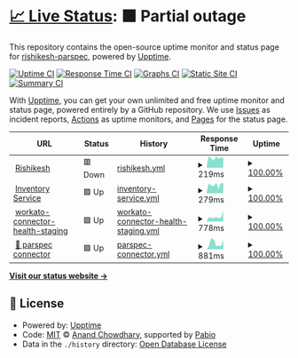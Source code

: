# [📈 Live Status](https://rishikesh-parspec.github.io/pp-app-status): <!--live status--> **🟧 Partial outage**

This repository contains the open-source uptime monitor and status page for [rishikesh-parspec](https://rishikesh-parspec.github.io/pp-app-status), powered by [Upptime](https://github.com/upptime/upptime).

[![Uptime CI](https://github.com/rishikesh-parspec/pp-app-status/workflows/Uptime%20CI/badge.svg)](https://github.com/rishikesh-parspec/pp-app-status/actions?query=workflow%3A%22Uptime+CI%22)
[![Response Time CI](https://github.com/rishikesh-parspec/pp-app-status/workflows/Response%20Time%20CI/badge.svg)](https://github.com/rishikesh-parspec/pp-app-status/actions?query=workflow%3A%22Response+Time+CI%22)
[![Graphs CI](https://github.com/rishikesh-parspec/pp-app-status/workflows/Graphs%20CI/badge.svg)](https://github.com/rishikesh-parspec/pp-app-status/actions?query=workflow%3A%22Graphs+CI%22)
[![Static Site CI](https://github.com/rishikesh-parspec/pp-app-status/workflows/Static%20Site%20CI/badge.svg)](https://github.com/rishikesh-parspec/pp-app-status/actions?query=workflow%3A%22Static+Site+CI%22)
[![Summary CI](https://github.com/rishikesh-parspec/pp-app-status/workflows/Summary%20CI/badge.svg)](https://github.com/rishikesh-parspec/pp-app-status/actions?query=workflow%3A%22Summary+CI%22)

With [Upptime](https://upptime.js.org), you can get your own unlimited and free uptime monitor and status page, powered entirely by a GitHub repository. We use [Issues](https://github.com/rishikesh-parspec/pp-app-status/issues) as incident reports, [Actions](https://github.com/rishikesh-parspec/pp-app-status/actions) as uptime monitors, and [Pages](https://rishikesh-parspec.github.io/pp-app-status) for the status page.

<!--start: status pages-->
<!-- This summary is generated by Upptime (https://github.com/upptime/upptime) -->
<!-- Do not edit this manually, your changes will be overwritten -->
<!-- prettier-ignore -->
| URL | Status | History | Response Time | Uptime |
| --- | ------ | ------- | ------------- | ------ |
| <img alt="" src="https://icons.duckduckgo.com/ip3/www.google.com.ico" height="13"> [Rishikesh](https://www.google.com) | 🟥 Down | [rishikesh.yml](https://github.com/rishikesh-parspec/pp-app-status/commits/HEAD/history/rishikesh.yml) | <details><summary><img alt="Response time graph" src="./graphs/rishikesh/response-time-week.png" height="20"> 219ms</summary><br><a href="https://rishikesh-parspec.github.io/pp-app-status/history/rishikesh"><img alt="Response time 113" src="https://img.shields.io/endpoint?url=https%3A%2F%2Fraw.githubusercontent.com%2Frishikesh-parspec%2Fpp-app-status%2FHEAD%2Fapi%2Frishikesh%2Fresponse-time.json"></a><br><a href="https://rishikesh-parspec.github.io/pp-app-status/history/rishikesh"><img alt="24-hour response time 421" src="https://img.shields.io/endpoint?url=https%3A%2F%2Fraw.githubusercontent.com%2Frishikesh-parspec%2Fpp-app-status%2FHEAD%2Fapi%2Frishikesh%2Fresponse-time-day.json"></a><br><a href="https://rishikesh-parspec.github.io/pp-app-status/history/rishikesh"><img alt="7-day response time 219" src="https://img.shields.io/endpoint?url=https%3A%2F%2Fraw.githubusercontent.com%2Frishikesh-parspec%2Fpp-app-status%2FHEAD%2Fapi%2Frishikesh%2Fresponse-time-week.json"></a><br><a href="https://rishikesh-parspec.github.io/pp-app-status/history/rishikesh"><img alt="30-day response time 126" src="https://img.shields.io/endpoint?url=https%3A%2F%2Fraw.githubusercontent.com%2Frishikesh-parspec%2Fpp-app-status%2FHEAD%2Fapi%2Frishikesh%2Fresponse-time-month.json"></a><br><a href="https://rishikesh-parspec.github.io/pp-app-status/history/rishikesh"><img alt="1-year response time 113" src="https://img.shields.io/endpoint?url=https%3A%2F%2Fraw.githubusercontent.com%2Frishikesh-parspec%2Fpp-app-status%2FHEAD%2Fapi%2Frishikesh%2Fresponse-time-year.json"></a></details> | <details><summary><a href="https://rishikesh-parspec.github.io/pp-app-status/history/rishikesh">100.00%</a></summary><a href="https://rishikesh-parspec.github.io/pp-app-status/history/rishikesh"><img alt="All-time uptime 100.00%" src="https://img.shields.io/endpoint?url=https%3A%2F%2Fraw.githubusercontent.com%2Frishikesh-parspec%2Fpp-app-status%2FHEAD%2Fapi%2Frishikesh%2Fuptime.json"></a><br><a href="https://rishikesh-parspec.github.io/pp-app-status/history/rishikesh"><img alt="24-hour uptime 100.00%" src="https://img.shields.io/endpoint?url=https%3A%2F%2Fraw.githubusercontent.com%2Frishikesh-parspec%2Fpp-app-status%2FHEAD%2Fapi%2Frishikesh%2Fuptime-day.json"></a><br><a href="https://rishikesh-parspec.github.io/pp-app-status/history/rishikesh"><img alt="7-day uptime 100.00%" src="https://img.shields.io/endpoint?url=https%3A%2F%2Fraw.githubusercontent.com%2Frishikesh-parspec%2Fpp-app-status%2FHEAD%2Fapi%2Frishikesh%2Fuptime-week.json"></a><br><a href="https://rishikesh-parspec.github.io/pp-app-status/history/rishikesh"><img alt="30-day uptime 100.00%" src="https://img.shields.io/endpoint?url=https%3A%2F%2Fraw.githubusercontent.com%2Frishikesh-parspec%2Fpp-app-status%2FHEAD%2Fapi%2Frishikesh%2Fuptime-month.json"></a><br><a href="https://rishikesh-parspec.github.io/pp-app-status/history/rishikesh"><img alt="1-year uptime 100.00%" src="https://img.shields.io/endpoint?url=https%3A%2F%2Fraw.githubusercontent.com%2Frishikesh-parspec%2Fpp-app-status%2FHEAD%2Fapi%2Frishikesh%2Fuptime-year.json"></a></details>
| <img alt="" src="https://icons.duckduckgo.com/ip3/inventory.parspec.io.ico" height="13"> [Inventory Service](https://inventory.parspec.io/inventory-service/marco) | 🟩 Up | [inventory-service.yml](https://github.com/rishikesh-parspec/pp-app-status/commits/HEAD/history/inventory-service.yml) | <details><summary><img alt="Response time graph" src="./graphs/inventory-service/response-time-week.png" height="20"> 279ms</summary><br><a href="https://rishikesh-parspec.github.io/pp-app-status/history/inventory-service"><img alt="Response time 272" src="https://img.shields.io/endpoint?url=https%3A%2F%2Fraw.githubusercontent.com%2Frishikesh-parspec%2Fpp-app-status%2FHEAD%2Fapi%2Finventory-service%2Fresponse-time.json"></a><br><a href="https://rishikesh-parspec.github.io/pp-app-status/history/inventory-service"><img alt="24-hour response time 214" src="https://img.shields.io/endpoint?url=https%3A%2F%2Fraw.githubusercontent.com%2Frishikesh-parspec%2Fpp-app-status%2FHEAD%2Fapi%2Finventory-service%2Fresponse-time-day.json"></a><br><a href="https://rishikesh-parspec.github.io/pp-app-status/history/inventory-service"><img alt="7-day response time 279" src="https://img.shields.io/endpoint?url=https%3A%2F%2Fraw.githubusercontent.com%2Frishikesh-parspec%2Fpp-app-status%2FHEAD%2Fapi%2Finventory-service%2Fresponse-time-week.json"></a><br><a href="https://rishikesh-parspec.github.io/pp-app-status/history/inventory-service"><img alt="30-day response time 258" src="https://img.shields.io/endpoint?url=https%3A%2F%2Fraw.githubusercontent.com%2Frishikesh-parspec%2Fpp-app-status%2FHEAD%2Fapi%2Finventory-service%2Fresponse-time-month.json"></a><br><a href="https://rishikesh-parspec.github.io/pp-app-status/history/inventory-service"><img alt="1-year response time 272" src="https://img.shields.io/endpoint?url=https%3A%2F%2Fraw.githubusercontent.com%2Frishikesh-parspec%2Fpp-app-status%2FHEAD%2Fapi%2Finventory-service%2Fresponse-time-year.json"></a></details> | <details><summary><a href="https://rishikesh-parspec.github.io/pp-app-status/history/inventory-service">100.00%</a></summary><a href="https://rishikesh-parspec.github.io/pp-app-status/history/inventory-service"><img alt="All-time uptime 100.00%" src="https://img.shields.io/endpoint?url=https%3A%2F%2Fraw.githubusercontent.com%2Frishikesh-parspec%2Fpp-app-status%2FHEAD%2Fapi%2Finventory-service%2Fuptime.json"></a><br><a href="https://rishikesh-parspec.github.io/pp-app-status/history/inventory-service"><img alt="24-hour uptime 100.00%" src="https://img.shields.io/endpoint?url=https%3A%2F%2Fraw.githubusercontent.com%2Frishikesh-parspec%2Fpp-app-status%2FHEAD%2Fapi%2Finventory-service%2Fuptime-day.json"></a><br><a href="https://rishikesh-parspec.github.io/pp-app-status/history/inventory-service"><img alt="7-day uptime 100.00%" src="https://img.shields.io/endpoint?url=https%3A%2F%2Fraw.githubusercontent.com%2Frishikesh-parspec%2Fpp-app-status%2FHEAD%2Fapi%2Finventory-service%2Fuptime-week.json"></a><br><a href="https://rishikesh-parspec.github.io/pp-app-status/history/inventory-service"><img alt="30-day uptime 100.00%" src="https://img.shields.io/endpoint?url=https%3A%2F%2Fraw.githubusercontent.com%2Frishikesh-parspec%2Fpp-app-status%2FHEAD%2Fapi%2Finventory-service%2Fuptime-month.json"></a><br><a href="https://rishikesh-parspec.github.io/pp-app-status/history/inventory-service"><img alt="1-year uptime 100.00%" src="https://img.shields.io/endpoint?url=https%3A%2F%2Fraw.githubusercontent.com%2Frishikesh-parspec%2Fpp-app-status%2FHEAD%2Fapi%2Finventory-service%2Fuptime-year.json"></a></details>
| <img alt="" src="https://icons.duckduckgo.com/ip3/apim.workato.com.ico" height="13"> [workato-connector-health-staging](https://apim.workato.com/parspecdev/connector-health-vv1/connector-health-check) | 🟩 Up | [workato-connector-health-staging.yml](https://github.com/rishikesh-parspec/pp-app-status/commits/HEAD/history/workato-connector-health-staging.yml) | <details><summary><img alt="Response time graph" src="./graphs/workato-connector-health-staging/response-time-week.png" height="20"> 778ms</summary><br><a href="https://rishikesh-parspec.github.io/pp-app-status/history/workato-connector-health-staging"><img alt="Response time 741" src="https://img.shields.io/endpoint?url=https%3A%2F%2Fraw.githubusercontent.com%2Frishikesh-parspec%2Fpp-app-status%2FHEAD%2Fapi%2Fworkato-connector-health-staging%2Fresponse-time.json"></a><br><a href="https://rishikesh-parspec.github.io/pp-app-status/history/workato-connector-health-staging"><img alt="24-hour response time 715" src="https://img.shields.io/endpoint?url=https%3A%2F%2Fraw.githubusercontent.com%2Frishikesh-parspec%2Fpp-app-status%2FHEAD%2Fapi%2Fworkato-connector-health-staging%2Fresponse-time-day.json"></a><br><a href="https://rishikesh-parspec.github.io/pp-app-status/history/workato-connector-health-staging"><img alt="7-day response time 778" src="https://img.shields.io/endpoint?url=https%3A%2F%2Fraw.githubusercontent.com%2Frishikesh-parspec%2Fpp-app-status%2FHEAD%2Fapi%2Fworkato-connector-health-staging%2Fresponse-time-week.json"></a><br><a href="https://rishikesh-parspec.github.io/pp-app-status/history/workato-connector-health-staging"><img alt="30-day response time 772" src="https://img.shields.io/endpoint?url=https%3A%2F%2Fraw.githubusercontent.com%2Frishikesh-parspec%2Fpp-app-status%2FHEAD%2Fapi%2Fworkato-connector-health-staging%2Fresponse-time-month.json"></a><br><a href="https://rishikesh-parspec.github.io/pp-app-status/history/workato-connector-health-staging"><img alt="1-year response time 741" src="https://img.shields.io/endpoint?url=https%3A%2F%2Fraw.githubusercontent.com%2Frishikesh-parspec%2Fpp-app-status%2FHEAD%2Fapi%2Fworkato-connector-health-staging%2Fresponse-time-year.json"></a></details> | <details><summary><a href="https://rishikesh-parspec.github.io/pp-app-status/history/workato-connector-health-staging">100.00%</a></summary><a href="https://rishikesh-parspec.github.io/pp-app-status/history/workato-connector-health-staging"><img alt="All-time uptime 99.97%" src="https://img.shields.io/endpoint?url=https%3A%2F%2Fraw.githubusercontent.com%2Frishikesh-parspec%2Fpp-app-status%2FHEAD%2Fapi%2Fworkato-connector-health-staging%2Fuptime.json"></a><br><a href="https://rishikesh-parspec.github.io/pp-app-status/history/workato-connector-health-staging"><img alt="24-hour uptime 100.00%" src="https://img.shields.io/endpoint?url=https%3A%2F%2Fraw.githubusercontent.com%2Frishikesh-parspec%2Fpp-app-status%2FHEAD%2Fapi%2Fworkato-connector-health-staging%2Fuptime-day.json"></a><br><a href="https://rishikesh-parspec.github.io/pp-app-status/history/workato-connector-health-staging"><img alt="7-day uptime 100.00%" src="https://img.shields.io/endpoint?url=https%3A%2F%2Fraw.githubusercontent.com%2Frishikesh-parspec%2Fpp-app-status%2FHEAD%2Fapi%2Fworkato-connector-health-staging%2Fuptime-week.json"></a><br><a href="https://rishikesh-parspec.github.io/pp-app-status/history/workato-connector-health-staging"><img alt="30-day uptime 100.00%" src="https://img.shields.io/endpoint?url=https%3A%2F%2Fraw.githubusercontent.com%2Frishikesh-parspec%2Fpp-app-status%2FHEAD%2Fapi%2Fworkato-connector-health-staging%2Fuptime-month.json"></a><br><a href="https://rishikesh-parspec.github.io/pp-app-status/history/workato-connector-health-staging"><img alt="1-year uptime 99.97%" src="https://img.shields.io/endpoint?url=https%3A%2F%2Fraw.githubusercontent.com%2Frishikesh-parspec%2Fpp-app-status%2FHEAD%2Fapi%2Fworkato-connector-health-staging%2Fuptime-year.json"></a></details>
| <img alt="" src="https://icons.duckduckgo.com/ip3/apim.workato.com.ico" height="13"> [🔌 parspec connector](https://apim.workato.com/parspecdev/connector-health-vv1/parspec-connector) | 🟩 Up | [parspec-connector.yml](https://github.com/rishikesh-parspec/pp-app-status/commits/HEAD/history/parspec-connector.yml) | <details><summary><img alt="Response time graph" src="./graphs/parspec-connector/response-time-week.png" height="20"> 881ms</summary><br><a href="https://rishikesh-parspec.github.io/pp-app-status/history/parspec-connector"><img alt="Response time 568" src="https://img.shields.io/endpoint?url=https%3A%2F%2Fraw.githubusercontent.com%2Frishikesh-parspec%2Fpp-app-status%2FHEAD%2Fapi%2Fparspec-connector%2Fresponse-time.json"></a><br><a href="https://rishikesh-parspec.github.io/pp-app-status/history/parspec-connector"><img alt="24-hour response time 490" src="https://img.shields.io/endpoint?url=https%3A%2F%2Fraw.githubusercontent.com%2Frishikesh-parspec%2Fpp-app-status%2FHEAD%2Fapi%2Fparspec-connector%2Fresponse-time-day.json"></a><br><a href="https://rishikesh-parspec.github.io/pp-app-status/history/parspec-connector"><img alt="7-day response time 881" src="https://img.shields.io/endpoint?url=https%3A%2F%2Fraw.githubusercontent.com%2Frishikesh-parspec%2Fpp-app-status%2FHEAD%2Fapi%2Fparspec-connector%2Fresponse-time-week.json"></a><br><a href="https://rishikesh-parspec.github.io/pp-app-status/history/parspec-connector"><img alt="30-day response time 580" src="https://img.shields.io/endpoint?url=https%3A%2F%2Fraw.githubusercontent.com%2Frishikesh-parspec%2Fpp-app-status%2FHEAD%2Fapi%2Fparspec-connector%2Fresponse-time-month.json"></a><br><a href="https://rishikesh-parspec.github.io/pp-app-status/history/parspec-connector"><img alt="1-year response time 568" src="https://img.shields.io/endpoint?url=https%3A%2F%2Fraw.githubusercontent.com%2Frishikesh-parspec%2Fpp-app-status%2FHEAD%2Fapi%2Fparspec-connector%2Fresponse-time-year.json"></a></details> | <details><summary><a href="https://rishikesh-parspec.github.io/pp-app-status/history/parspec-connector">100.00%</a></summary><a href="https://rishikesh-parspec.github.io/pp-app-status/history/parspec-connector"><img alt="All-time uptime 100.00%" src="https://img.shields.io/endpoint?url=https%3A%2F%2Fraw.githubusercontent.com%2Frishikesh-parspec%2Fpp-app-status%2FHEAD%2Fapi%2Fparspec-connector%2Fuptime.json"></a><br><a href="https://rishikesh-parspec.github.io/pp-app-status/history/parspec-connector"><img alt="24-hour uptime 100.00%" src="https://img.shields.io/endpoint?url=https%3A%2F%2Fraw.githubusercontent.com%2Frishikesh-parspec%2Fpp-app-status%2FHEAD%2Fapi%2Fparspec-connector%2Fuptime-day.json"></a><br><a href="https://rishikesh-parspec.github.io/pp-app-status/history/parspec-connector"><img alt="7-day uptime 100.00%" src="https://img.shields.io/endpoint?url=https%3A%2F%2Fraw.githubusercontent.com%2Frishikesh-parspec%2Fpp-app-status%2FHEAD%2Fapi%2Fparspec-connector%2Fuptime-week.json"></a><br><a href="https://rishikesh-parspec.github.io/pp-app-status/history/parspec-connector"><img alt="30-day uptime 100.00%" src="https://img.shields.io/endpoint?url=https%3A%2F%2Fraw.githubusercontent.com%2Frishikesh-parspec%2Fpp-app-status%2FHEAD%2Fapi%2Fparspec-connector%2Fuptime-month.json"></a><br><a href="https://rishikesh-parspec.github.io/pp-app-status/history/parspec-connector"><img alt="1-year uptime 100.00%" src="https://img.shields.io/endpoint?url=https%3A%2F%2Fraw.githubusercontent.com%2Frishikesh-parspec%2Fpp-app-status%2FHEAD%2Fapi%2Fparspec-connector%2Fuptime-year.json"></a></details>

<!--end: status pages-->

[**Visit our status website →**](https://rishikesh-parspec.github.io/pp-app-status)

## 📄 License

- Powered by: [Upptime](https://github.com/upptime/upptime)
- Code: [MIT](./LICENSE) © [Anand Chowdhary](https://anandchowdhary.com), supported by [Pabio](https://pabio.com)
- Data in the `./history` directory: [Open Database License](https://opendatacommons.org/licenses/odbl/1-0/)

